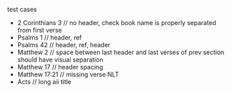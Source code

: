 test cases
- 2 Corinthians 3  // no header, check book name is properly separated from first verse
- Psalms 1 // header, ref
- Psalms 42 // header, ref, header
- Matthew 2  // space between last header and last verses of prev section should have visual separation
- Matthew 17  // header spacing
- Matthew 17:21 // missing verse NLT
- Acts // long aii title

